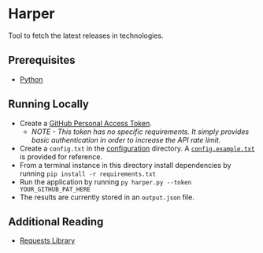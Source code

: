 # Harper

Tool to fetch the latest releases in technologies.

## Prerequisites

- [Python][technology-main]

## Running Locally

- Create a [GitHub Personal Access Token][gh-token]. 
  - *NOTE - This token has no specific requirements. It simply provides basic authentication in order to increase the API rate limit.*
- Create a `config.txt` in the [configuration](./configuration) directory. A [`config.example.txt`](./configuration/config.example.txt) is provided for reference.
- From a terminal instance in this directory install dependencies by running `pip install -r requirements.txt`
- Run the application by running `py harper.py --token YOUR_GITHUB_PAT_HERE`
- The results are currently stored in an `output.json` file.

## Additional Reading

- [Requests Library](https://requests.kennethreitz.org/en/master/)

[technology-main]: https://www.python.org/downloads/
[gh-token]: https://docs.github.com/en/github/authenticating-to-github/keeping-your-account-and-data-secure/creating-a-personal-access-token
